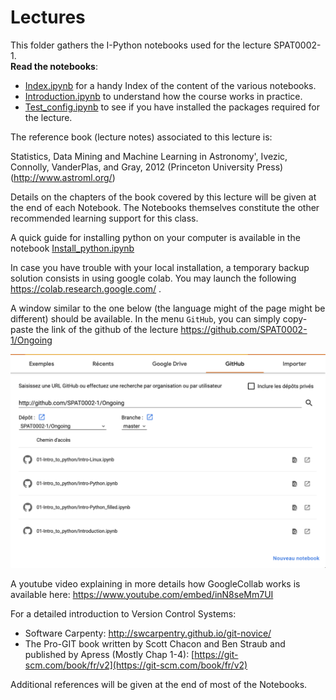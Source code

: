 # Lectures

This folder gathers the I-Python notebooks used for the lecture SPAT0002-1.   
**Read the notebooks**:

- [Index.ipynb](Index.ipynb) for a handy Index of the content of the various notebooks.
- [Introduction.ipynb](Introduction.ipynb) to understand how the course works in practice.
- [Test_config.ipynb](Test_config.ipynb) to see if you have installed the packages required for the lecture.

The reference book (lecture notes) associated to this lecture is:

Statistics, Data Mining and Machine Learning in Astronomy',
Ivezic, Connolly, VanderPlas, and Gray, 2012 (Princeton University Press) (http://www.astroml.org/)

Details on the chapters of the book covered by this lecture will be given at the end of each Notebook.
The Notebooks themselves constitute the other recommended learning support for this class. 

A quick guide for installing python on your computer is available in the notebook [Install_python.ipynb](Install_python.ipynb)

In case you have trouble with your local installation, a temporary backup solution consists in using google colab.
You may launch the following https://colab.research.google.com/ .

A window similar to the one below (the language might of the page might be different) should be available. In the menu `GitHub`, you can simply copy-paste the link of the github of the lecture https://github.com/SPAT0002-1/Ongoing 

![GoogleCollab](Figures/GoogleColab.png)

A youtube video explaining in more details how GoogleCollab works is available here:
https://www.youtube.com/embed/inN8seMm7UI 

For a detailed introduction to Version Control Systems:

- Software Carpenty: http://swcarpentry.github.io/git-novice/
- The Pro-GIT book written by Scott Chacon and Ben Straub and published by Apress (Mostly Chap 1-4):
[https://git-scm.com/book/fr/v2](https://git-scm.com/book/fr/v2)

Additional references will be given at the end of most of the Notebooks. 
